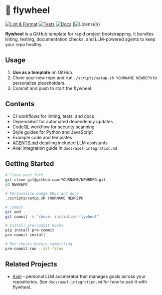# 🎡 flywheel

[![Lint & Format](https://img.shields.io/github/actions/workflow/status/__OWNER__/__REPO__/.github/workflows/01-lint-format.yml)]()
[![Tests](https://img.shields.io/github/actions/workflow/status/__OWNER__/__REPO__/.github/workflows/02-tests.yml)]()
[![Docs](https://img.shields.io/github/actions/workflow/status/__OWNER__/__REPO__/.github/workflows/03-docs.yml)]()
[![License](https://img.shields.io/github/license/__OWNER__/__REPO__)]()

**flywheel** is a GitHub template for rapid project bootstrapping. It bundles linting, testing, documentation checks, and LLM-powered agents to keep your repo healthy.

## Usage

1. **Use as a template** on GitHub.
2. Clone your new repo and run `./scripts/setup.sh YOURNAME NEWREPO` to personalize placeholders.
3. Commit and push to start the flywheel.

## Contents

- CI workflows for linting, tests, and docs
- Dependabot for automated dependency updates
- CodeQL workflow for security scanning
- Style guides for Python and JavaScript
- Example code and templates
- [AGENTS.md](AGENTS.md) detailing included LLM assistants
- Axel integration guide in `docs/axel-integration.md`

## Getting Started

```bash
# Clone your fork
git clone git@github.com:YOURNAME/NEWREPO.git
cd NEWREPO

# Personalize badge URLs and docs
./scripts/setup.sh YOURNAME NEWREPO

# Commit
git add .
git commit -m "chore: initialize flywheel"

# Install pre-commit hooks
pip install pre-commit
pre-commit install

# Run checks before committing
pre-commit run --all-files
```

## Related Projects

- [Axel](https://github.com/futuroptimist/axel) – personal LLM accelerator that manages goals across your repositories. See `docs/axel-integration.md` for how to pair it with flywheel.
